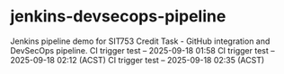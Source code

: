 # jenkins-devsecops-pipeline
Jenkins pipeline demo for SIT753 Credit Task - GitHub integration and DevSecOps pipeline.
CI trigger test – 2025-09-18 01:58
CI trigger test – 2025-09-18 02:12 (ACST)
CI trigger test – 2025-09-18 02:35 (ACST)
